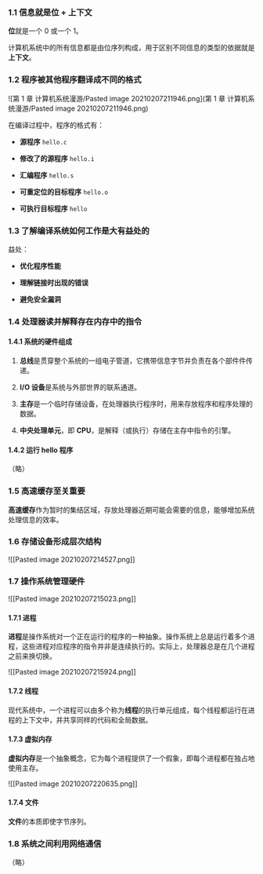 ### 1.1 信息就是位 + 上下文

**位**就是一个 0 或一个 1。

计算机系统中的所有信息都是由位序列构成，用于区别不同信息的类型的依据就是**上下文**。

### 1.2 程序被其他程序翻译成不同的格式

![第 1 章 计算机系统漫游/Pasted image 20210207211946.png](第 1 章 计算机系统漫游/Pasted image 20210207211946.png)

在编译过程中，程序的格式有：

- **源程序** `hello.c`

- **修改了的源程序** `hello.i`

- **汇编程序** `hello.s`

- **可重定位的目标程序** `hello.o`

- **可执行目标程序** `hello`

### 1.3 了解编译系统如何工作是大有益处的

益处：

- **优化程序性能**

- **理解链接时出现的错误**

- **避免安全漏洞**

### 1.4 处理器读并解释存在内存中的指令

#### 1.4.1 系统的硬件组成

1. **总线**是贯穿整个系统的一组电子管道，它携带信息字节并负责在各个部件件传递。

2. **I/O 设备**是系统与外部世界的联系通道。

3. **主存**是一个临时存储设备，在处理器执行程序时，用来存放程序和程序处理的数据。

4. **中央处理单元**，即 **CPU**，是解释（或执行）存储在主存中指令的引擎。

#### 1.4.2 运行 hello 程序

（略）

### 1.5 高速缓存至关重要

**高速缓存**作为暂时的集结区域，存放处理器近期可能会需要的信息，能够增加系统处理信息的效率。

### 1.6 存储设备形成层次结构

![[Pasted image 20210207214527.png]]

### 1.7 操作系统管理硬件

![[Pasted image 20210207215023.png]]

#### 1.7.1 进程

**进程**是操作系统对一个正在运行的程序的一种抽象。操作系统上总是运行着多个进程，这些进程对应程序的指令并非是连续执行的。实际上，处理器总是在几个进程之前来换切换。

![[Pasted image 20210207215924.png]]

#### 1.7.2 线程

现代系统中，一个进程可以由多个称为**线程**的执行单元组成，每个线程都运行在进程的上下文中，并共享同样的代码和全局数据。

#### 1.7.3 虚拟内存

**虚拟内存**是一个抽象概念，它为每个进程提供了一个假象，即每个进程都在独占地使用主存。

![[Pasted image 20210207220635.png]]

#### 1.7.4 文件

**文件**的本质即使字节序列。

### 1.8 系统之间利用网络通信

（略）